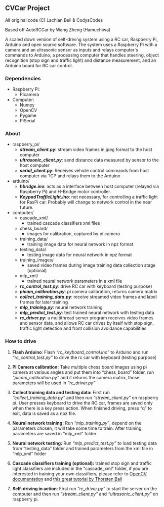 ## CVCar Project ##
All original code (C) Lachlan Bell & CodysCodes


Based off AutoRCCar by Wang Zheng (Hamuchiwa)


  A scaled down version of self-driving system using a RC car, Raspberry Pi, Arduino and open source software. The system uses a Raspberry Pi with a camera and an ultrasonic sensor as inputs and relays computer's commands to Arduino, a processing computer that handles steering, object recognition (stop sign and traffic light) and distance measurement, and an Arduino board for RC car control.
  
### Dependencies
* Raspberry Pi: 
  - Picamera
* Computer:
  - Numpy
  - OpenCV
  - Pygame
  - PiSerial
  
### About
- raspberry_pi/ 
  -	***stream_client.py***: stream video frames in jpeg format to the host computer
  -	***ultrasonic_client.py***: send distance data measured by sensor to the host computer
  -	***serial_client.py***: Receives vehicle control commands from host computer via TCP and relays them to the Arduino
- arduino/
  -	***hbridge.ino***: acts as a interface between host computer (relayed via Raspberry Pi) and H-Bridge motor controller.
  -	***KeypadTrafficLight.ino***: not necessary, for controlling a traffic light for RasPi car. Probably will change to network control in the near future.
- computer/
  -	cascade_xml/ 
    - trained cascade classifiers xml files
  -	chess_board/ 
    - images for calibration, captured by pi camera 
  -	training_data/ 
    - training image data for neural network in npz format
  -	testing_data/ 
    - testing image data for neural network in npz format
  -	training_images/ 
    - saved video frames during image training data collection stage (optional)
  -	mlp_xml/ 
    - trained neural network parameters in a xml file
  -	***rc_control_test.py***: drive RC car with keyboard (testing purpose)
  -	***picam_calibration.py***: pi camera calibration, returns camera matrix
  -	***collect_training_data.py***: receive streamed video frames and label frames for later training
  -	***mlp_training.py***: neural network training
  -	***mlp_predict_test.py***: test trained neural network with testing data
  -	***rc_driver.py***: a multithread server program receives video frames and sensor data, and allows RC car drives by itself with stop sign, traffic light detection and front collision avoidance capabilities

### How to drive
1. **Flash Arduino**: Flash *“rc_keyboard_control.ino”* to Arduino and run *“rc_control_test.py”* to drive the rc car with keyboard (testing purpose)

2. **Pi Camera calibration:** Take multiple chess board images using pi camera at various angles and put them into “chess_board” folder, run *“picam_calibration.py”* and it returns the camera matrix, those parameters will be used in *“rc_driver.py”*

3. **Collect training data and testing data:** First run *“collect_training_data.py”* and then run *“stream_client.py”* on raspberry pi. User presses keyboard to drive the RC car, frames are saved only when there is a key press action. When finished driving, press “q” to exit, data is saved as a npz file. 

4. **Neural network training:** Run *“mlp_training.py”*, depend on the parameters chosen, it will take some time to train. After training, parameters are saved in “mlp_xml” folder

5. **Neural network testing:** Run *“mlp_predict_test.py”* to load testing data from “testing_data” folder and trained parameters from the xml file in “mlp_xml” folder

6. **Cascade classifiers training (optional):** trained stop sign and traffic light classifiers are included in the "cascade_xml" folder, if you are interested in training your own classifiers, please refer to [OpenCV documentation](http://docs.opencv.org/doc/user_guide/ug_traincascade.html) and [this great tutorial by Thorsten Ball](http://coding-robin.de/2013/07/22/train-your-own-opencv-haar-classifier.html)

7. **Self-driving in action**: First run *“rc_driver.py”* to start the server on the computer and then run *“stream_client.py”* and *“ultrasonic_client.py”* on raspberry pi. 


